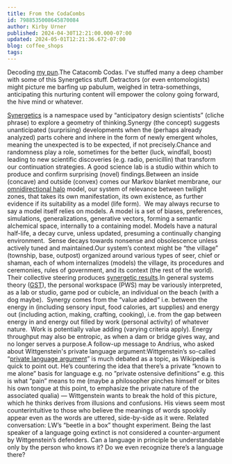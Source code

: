 ```yaml
---
title: From the CodaCombs
id: 7988535008645870084
author: Kirby Urner
published: 2024-04-30T12:21:00.000-07:00
updated: 2024-05-01T12:21:36.672-07:00
blog: coffee_shops
tags: 
---
```


Decoding [my pun](https://controlroom.blogspot.com/2024/04/catacombs.html).The Catacomb Codas. I've stuffed many a deep chamber with some of this Synergetics stuff. Detractors (or even entomologists) might picture me barfing up pabulum, weighed in tetra-somethings, anticipating this nurturing content will empower the colony going forward, the hive mind or whatever.

[Synergetics](https://coda.io/d/_d0SvdI3KSto/_su5DS#_luREh) is a namespace used by “anticipatory design scientists” (cliche phrase) to explore a geometry of thinking.Synergy (the concept) suggests unanticipated (surprising) developments when the (perhaps already analyzed) parts cohere and inhere in the form of newly emergent wholes, meaning the unexpected is to be expected, if not precisely.Chance and randomness play a role, sometimes for the better (luck, windfall, boost) leading to new scientific discoveries (e.g. radio, penicillin) that transform our continuation strategies. A good science lab is a studio within which to produce and confirm surprising (novel) findings.Between an inside (concave) and outside (convex) comes our Markov blanket membrane, our [omnidirectional halo](https://flic.kr/p/2n1WbrG) model, our system of relevance between twilight zones, that takes its own manifestation, its own existence, as further evidence if its suitability as a model (life form).  [](https://www.flickr.com/photos/kirbyurner/51785386131/in/photolist-2mU6D82-2n1WbrG-2ohNvMf-2jxsRi9)We may always recurse to say a model itself relies on models. A model is a set of biases, preferences, simulations, generalizations,  generative vectors, forming a semantic alchemical space, internally to a containing model. Models have a natural half-life, a decay curve, unless updated, presuming a continually changing environment.  Sense decays towards nonsense and obsolescence unless actively tuned and maintained.Our system’s context might be “the village” (township, base, outpost) organized around various types of seer, chief or shaman, each of whom internalizes (models) the village, its procedures and ceremonies, rules of government, and its context (the rest of the world). Their collective steering produces [synergetic results](https://nbviewer.org/github/4dsolutions/m4w/blob/main/gadzooks.ipynb).In general systems theory ([GST](https://grunch.net/synergetics/gst1.html)), the personal workspace (PWS) may be variously interpreted, as a lab or studio, game pod or cubicle, an individual on the beach (with a dog maybe).  Synergy comes from the “value added” i.e. between the energy in (including sensory input, food calories, art supplies) and energy out (including action, making, crafting, cooking), i.e. from the gap between energy in and energy out filled by work (personal activity) of whatever nature.   Work is potentially value adding (varying criteria apply). Energy throughput may also be entropic, as when a dam or bridge gives way, and no longer serves a purpose.A follow-up message to Andrius, who asked about Wittgenstein's private language argument:Wittgenstein’s so-called “[private language argument](https://en.wikipedia.org/wiki/Private_language_argument)” is much debated as a topic, as Wikipedia is quick to point out. He’s countering the idea that there’s a private “known to me alone” basis for language e.g. no ”private ostensive definitions” e.g. this is what “pain” means to me (maybe a philosopher pinches himself or bites his own tongue at this point, to emphasize the private nature of the associated qualia) — Wittgenstein wants to break the hold of this picture, which he thinks derives from illusions and confusions. His views seem most counterintuitive to those who believe the meanings of words spookily appear even as the words are uttered, side-by-side as it were. Related conversation: LW’s “beetle in a box” thought experiment. Being the last speaker of a language going extinct is not considered a counter-argument by Wittgenstein’s defenders. Can a language in principle be understandable only by the person who knows it? Do we even recognize there’s a language there?